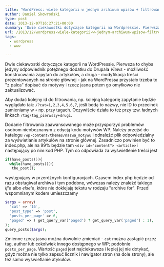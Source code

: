 ```yaml
---
title: 'WordPress: wiele kategorii w jednym archiwum wpisów + filtrowanie wpisów na stronie głównej'
author: Daniel Skowroński
type: post
date: 2013-12-07T16:27:21+00:00
summary: 'Dwie ciekawostki dotyczące kategorii na Wordpressie. Pierwsza to chyba jedyny odpowiednik potężnego dodatku do Drupala <i>Views</i> - możliwość konstruowania zapytań do artykułów, a druga - modyfikacja treści prezentowanych na stronie głównej - jak na Wordpressa przystało trzeba to &quot;z palca&quot; dopisać do motywy i rzecz jasna potem go omyłkowo nie zaktualizować.'
url: /2013/12/wordpress-wiele-kategorii-w-jednym-archiwum-wpisow-filtrowanie-wpisow-na-stronie-glownej/
tags:
  - wordpress
  - www

---
```

Dwie ciekawostki dotyczące kategorii na WordPressie. Pierwsza to chyba jedyny odpowiednik potężnego dodatku do Drupala _Views_ - możliwość konstruowania zapytań do artykułów, a druga - modyfikacja treści prezentowanych na stronie głównej - jak na WordPressa przystało trzeba to "z palca" dopisać do motywy i rzecz jasna potem go omyłkowo nie zaktualizować.

Aby dodać kolejny id do filtrowania, np. kolejną kategorię zapytanie będzie wyglądało tak: `/?cat=1,2,3,4,5,6,7`, jeśli bedą to nazwy, nie ID to przecinek zamieniamy w `+` np. przy tagach. Oczywiście działa to też przy tzw. ładnych linkach `/tag/tag_pierwszy+drugi`. 

Dodanie filtrowania zaawansowanego może przysporzyć problemów osobom nieobeznanym z edycją kodu motywów WP. Należy przejść do katalogu `/wp-content/themes/nazwa_motywu` i odnaleźć plik odpowiedzialny za wyświetlanie artykułów na stronie głównej. Zasadniczo powinien być to index.php, ale na 99% będzie tam `<div id="content"> <article>` i następujący po nim kod PHP. Tym co odpowiada za wyświetlenie treści jest 

```php
if(have_posts()){
  while(have_posts()){
   the_post();
```


występujący w przeróżnych konfiguracjach. Czasem index.php będzie od razu obsługiwał archiwa i tym podobne, wówczas należy znaleźć takiego _if_'a albo _else_'a, które nie doklejają tekstu w rodzaju "archive for". Przed wspomnianym kodem umieszczamy 

```php
$args = array(
  'cat' => '16',
  'post_type' => 'post',
  'posts_per_page' => 6,
  'paged' => ( get_query_var('paged') ? get_query_var('paged') : 1),
);
query_posts($args);
```


Zmienne rzecz jasna można dowolnie zmieniać - `cat` można zastąpić przez tag, author lub cokolwiek innego dostępnego w WP; podobnie `posts_per_page`. Wartość `paged` jest najciekawsza i lepiej jej nie dotykać, gdyż można nie tylko zepsuć licznik i nawigator stron (na dole strony), ale też samo wyświetlanie atykułów.